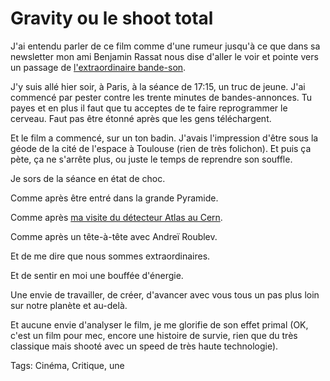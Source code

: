# Gravity ou le shoot total

J'ai entendu parler de ce film comme d'une rumeur jusqu'à ce que dans sa newsletter mon ami Benjamin Rassat nous dise d'aller le voir et pointe vers un passage de [l'extraordinaire bande-son](https://soundcloud.com/watertowermusic/gravity-soundtrack-official).<span id="more-33635"></span>

J'y suis allé hier soir, à Paris, à la séance de 17:15, un truc de jeune. J'ai commencé par pester contre les trente minutes de bandes-annonces. Tu payes et en plus il faut que tu acceptes de te faire reprogrammer le cerveau. Faut pas être étonné après que les gens téléchargent.

Et le film a commencé, sur un ton badin. J'avais l'impression d'être sous la géode de la cité de l'espace à Toulouse (rien de très folichon). Et puis ça pète, ça ne s'arrête plus, ou juste le temps de reprendre son souffle.

Je sors de la séance en état de choc.

Comme après être entré dans la grande Pyramide.

Comme après [ma visite du détecteur Atlas au Cern](http://blog.tcrouzet.com/2006/11/24/un-connecteur-a-geneve/).

Comme après un tête-à-tête avec Andreï Roublev.

Et de me dire que nous sommes extraordinaires.

Et de sentir en moi une bouffée d'énergie.

Une envie de travailler, de créer, d'avancer avec vous tous un pas plus loin sur notre planète et au-delà.

Et aucune envie d'analyser le film, je me glorifie de son effet primal (OK, c'est un film pour mec, encore une histoire de survie, rien que du très classique mais shooté avec un speed de très haute technologie).

Tags: Cinéma, Critique, une